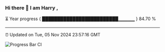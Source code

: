 ### Hi there 👋 I am Harry , 

⏳ Year progress { █████████████████████████▁▁▁▁▁ } 84.70 %

---

⏰ Updated on Tue, 05 Nov 2024 23:57:16 GMT

![Progress Bar CI](https://github.com/duykhang68/duykhang68/workflows/Progress%20Bar%20CI/badge.svg)
